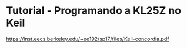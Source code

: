 # Tutorial - Programando a KL25Z no Keil 

https://inst.eecs.berkeley.edu/~ee192/sp17/files/Keil-concordia.pdf

